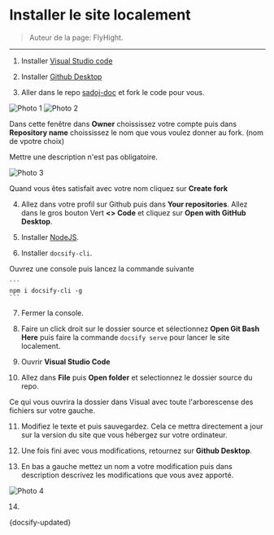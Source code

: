 # Installer le site localement

> Auteur de la page: FlyHight.

---

1. Installer [Visual Studio code](https://desktop.github.com/download/)

2. Installer [Github Desktop](https://desktop.github.com/download/)

3. Aller dans le repo [sadoj-doc](https://github.com/pierrearma/sadoj-docs) et fork le code pour vous.

<img src="../../_media\sadoj-docs\photo_doc_1.png" alt="Photo 1" style="max-width: 600px;"/>
<img src="../../_media\sadoj-docs\photo_doc_2.png" alt="Photo 2" style="max-width: 600px;"/>

Dans cette fenêtre dans **Owner** choississez votre compte puis dans **Repository name** choississez le nom que vous voulez donner au fork. (nom de vpotre choix)

Mettre une description n'est pas obligatoire.

<img src="../../_media\sadoj-docs\photo_doc_3.png" alt="Photo 3" style="max-width: 600px;"/>

Quand vous êtes satisfait avec votre nom cliquez sur **Create fork**

4. Allez dans votre profil sur Github puis dans **Your repositories**. Allez dans le gros bouton Vert **<> Code** et cliquez sur **Open with GitHub Desktop**.

5. Installer [NodeJS](https://nodejs.org/fr/).

6. Installer `docsify-cli`.

Ouvrez une console puis lancez la commande suivante

    ```
    npm i docsify-cli -g
    ```

7. Fermer la console. 

8. Faire un click droit sur le dossier source et sélectionnez **Open Git Bash Here** puis faire la commande `docsify serve` pour lancer le site localement.

9. Ouvrir **Visual Studio Code**

10. Allez dans **File** puis **Open folder** et selectionnez le dossier source du repo.

Ce qui vous ouvrira la dossier dans Visual avec toute l'arborescense des fichiers sur votre gauche.

11. Modifiez le texte et puis sauvegardez. Cela ce mettra directement a jour sur la version du site que vous hébergez sur votre ordinateur.

12. Une fois fini avec vous modifications, retournez sur **Github Desktop**. 

13. En bas a gauche mettez un nom a votre modification puis dans description descrivez les modifications que vous avez apporté.

<img src="../../_media\sadoj-docs\photo_doc_4.png" alt="Photo 4" style="max-width: 600px;"/>

14. 

{docsify-updated}